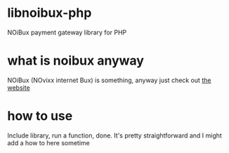 # libnoibux-php
NOiBux payment gateway library for PHP

# what is noibux anyway
NOiBux (NOvixx internet Bux) is something, anyway just check out [the website](https://noibux.novixx.com)

# how to use
Include library, run a function, done. It's pretty straightforward and I might add a how to here sometime
